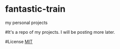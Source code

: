 # fantastic-train
my personal projects

#It's a repo of my projects. I will be posting more later.

#License
[MIT](https://api.github.com/licenses/mit)
